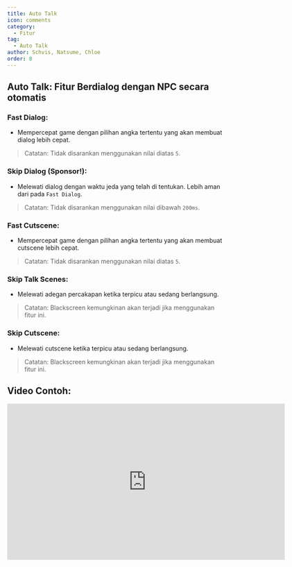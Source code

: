 ```yaml
---
title: Auto Talk
icon: comments
category:
  - Fitur
tag:
  - Auto Talk
author: Schvis, Natsume, Chloe
order: 8
---
```


## Auto Talk: Fitur Berdialog dengan NPC secara otomatis
### Fast Dialog:
- Mempercepat game dengan pilihan angka tertentu yang akan membuat dialog lebih cepat.
> Catatan: Tidak disarankan menggunakan nilai diatas `5`.
### Skip Dialog (Sponsor!): 
- Melewati dialog dengan waktu jeda yang telah di tentukan. Lebih aman dari pada `Fast Dialog`.
> Catatan: Tidak disarankan menggunakan nilai dibawah `200ms`.
### Fast Cutscene:
- Mempercepat game dengan pilihan angka tertentu yang akan membuat cutscene lebih cepat.
> Catatan: Tidak disarankan menggunakan nilai diatas `5`.
### Skip Talk Scenes:
- Melewati adegan percakapan ketika terpicu atau sedang berlangsung.
> Catatan: Blackscreen kemungkinan akan terjadi jika menggunakan fitur ini.
### Skip Cutscene:
- Melewati cutscene ketika terpicu atau sedang berlangsung.
> Catatan: Blackscreen kemungkinan akan terjadi jika menggunakan fitur ini.

## Video Contoh:

<div class="iframe-container"><iframe width="640" height="360" src="https://www.youtube.com/embed/IS0BvLLO1xc?list=PL5eI1Tb64p56g27qfYk7VuFTz4FK6YrKa" title="Korepi - AutoTalk" frameborder="0" allow="accelerometer; autoplay; clipboard-write; encrypted-media; gyroscope; picture-in-picture; web-share" allowfullscreen></iframe></div>